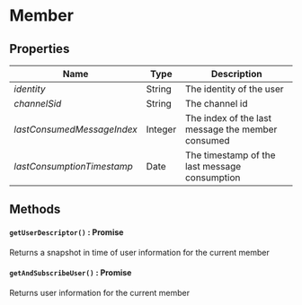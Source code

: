 # Member

## Properties
|Name |Type |Description |
|--- |--- |--- |
|*identity*|String|The identity of the user
|*channelSid*|String|The channel id
|*lastConsumedMessageIndex*|Integer|The index of the last message the member consumed
|*lastConsumptionTimestamp*|Date|The timestamp of the last message consumption

## Methods

#### `getUserDescriptor()` : Promise
Returns a snapshot in time of user information for the current member

#### `getAndSubscribeUser()` : Promise
Returns user information for the current member
